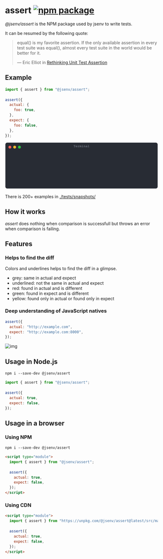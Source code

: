 # assert [![npm package](https://img.shields.io/npm/v/@jsenv/assert.svg?logo=npm&label=package)](https://www.npmjs.com/package/@jsenv/assert)

_@jsenv/assert_ is the NPM package used by jsenv to write tests.

It can be resumed by the following quote:

> equal() is my favorite assertion. If the only available assertion in every test suite was equal(), almost every test suite in the world would be better for it.
>
> — Eric Elliot in [Rethinking Unit Test Assertion](https://medium.com/javascript-scene/rethinking-unit-test-assertions-55f59358253f)

## Example

```js
import { assert } from "@jsenv/assert";

assert({
  actual: {
    foo: true,
  },
  expect: {
    foo: false,
  },
});
```

![img](./tests/snapshots/object/basic.svg)

There is 200+ examples in [./tests/snapshots/](./tests/snapshots/README.md#Array)

## How it works

_assert_ does nothing when comparison is successfull but throws an error when comparison is failing.

## Features

### Helps to find the diff

Colors and underlines helps to find the diff in a glimpse.

- grey: same in actual and expect
- underlined: not the same in actual and expect
- red: found in actual and is different
- green: found in expect and is different
- yellow: found only in actual or found only in expect

### Deep understanding of JavaScript natives

```js
assert({
  actual: "http://example.com",
  expect: "http://example.com:8000",
});
```

![img](./url/url_string_port.svg)

## Usage in Node.js

```console
npm i --save-dev @jsenv/assert
```

```js
import { assert } from "@jsenv/assert";

assert({
  actual: true,
  expect: false,
});
```

## Usage in a browser

### Using NPM

```console
npm i --save-dev @jsenv/assert
```

```html
<script type="module">
  import { assert } from "@jsenv/assert";

  assert({
    actual: true,
    expect: false,
  });
</script>
```

### Using CDN

```html
<script type="module">
  import { assert } from "https://unpkg.com/@jsenv/assert@latest/src/main.js";

  assert({
    actual: true,
    expect: false,
  });
</script>
```
